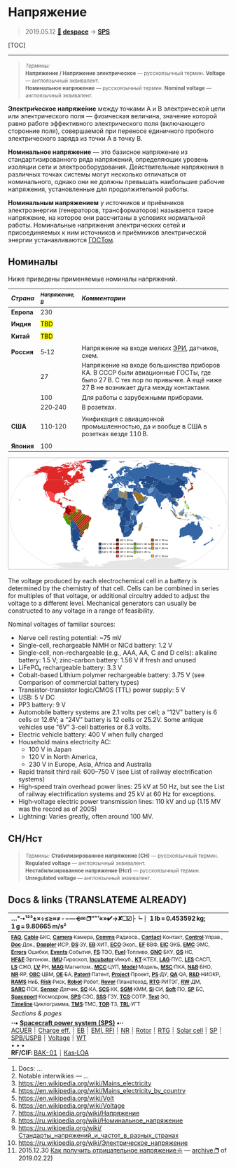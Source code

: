 # Напряжение
> 2019.05.12 **[🚀](../index/index.md) [despace](index.md)** → **[SPS](sps.md)**

[TOC]

---

> <small>*Термины:*  
> **Напряжение / Напряжение электрическое** — русскоязычный термин. **Voltage** — англоязычный эквивалент.</small>  
> <small>**Номинальное напряжение** — русскоязычный термин. **Nominal voltage** — англоязычный эквивалент.</small>

**Электри́ческое напряже́ние** между точками A и B электрической цепи или электрического поля — физическая величина, значение которой равно работе эффективного электрического поля (включающего сторонние поля), совершаемой при переносе единичного пробного электрического заряда из точки A в точку B.

**Номинальное напряжение** — это базисное напряжение из стандартизированного ряда напряжений, определяющих уровень изоляции сети и электрооборудования. Действительные напряжения в различных точках системы могут несколько отличаться от номинального, однако они не должны превышать наибольшие рабочие напряжения, установленные для продолжительной работы.

**Номинальным напряжением** у источников и приёмников электроэнергии (генераторов, трансформаторов) называется такое напряжение, на которое они рассчитаны в условиях нормальной работы. Номинальные напряжения электрических сетей и присоединяемых к ним источников и приёмников электрической энергии устанавливаются [ГОСТом](doc.md).



## Номиналы
Ниже приведены применяемые номиналы напряжений.

|*Страна*| <small>*Напряжение, В*</small> |*Комментарии*|
|:--|:--|:--|
|**Европа**  |  230  |  |
||||
|**Индия**  |  <mark>TBD</mark>  |  |
||||
|**Китай**  |  <mark>TBD</mark>  |  |
||||
|**Россия**  |  5‑12  | Напряжение на входе мелких [ЭРИ](elc.md), датчиков, схем.  |
|  |  27  | Напряжение на входе большинства приборов КА. В СССР были авиационные ГОСТы, где было 27 В. С тех пор по привычке. А ещё ниже 27 В не возникает дуга между контактами.  |
|  |  100  | Для работы с зарубежными приборами.  |
|  |  220‑240  | В розетках.  |
||||
|**США**  |  110‑120  | Унификация с авиационной промышленностью, да и вообще в США в розетках везде 110 В.  |
||||
|**Япония**  | 100  |  |

![](f/sps/world_map_of_mains_voltages_and_frequencies_detailed.png)

The voltage produced by each electrochemical cell in a battery is determined by the chemistry of that cell. Cells can be combined in series for multiples of that voltage, or additional circuitry added to adjust the voltage to a different level. Mechanical generators can usually be constructed to any voltage in a range of feasibility.

Nominal voltages of familiar sources:

   - Nerve cell resting potential: ~75 mV
   - Single-cell, rechargeable NiMH or NiCd battery: 1.2 V
   - Single-cell, non-rechargeable (e.g., AAA, AA, C and D cells): alkaline battery: 1.5 V; zinc-carbon battery: 1.56 V if fresh and unused
   - LiFePO₄ rechargeable battery: 3.3 V
   - Cobalt-based Lithium polymer rechargeable battery: 3.75 V (see Comparison of commercial battery types)
   - Transistor-transistor logic/CMOS (TTL) power supply: 5 V
   - USB: 5 V DC
   - PP3 battery: 9 V
   - Automobile battery systems are 2.1 volts per cell; a “12V” battery is 6 cells or 12.6V; a “24V” battery is 12 cells or 25.2V. Some antique vehicles use “6V” 3-cell batteries or 6.3 volts.
   - Electric vehicle battery: 400 V when fully charged
   - Household mains electricity AC:
      - 100 V in Japan
       - 120 V in North America,
       - 230 V in Europe, Asia, Africa and Australia
   - Rapid transit third rail: 600–750 V (see List of railway electrification systems)
   - High‑speed train overhead power lines: 25 kV at 50 Hz, but see the List of railway electrification systems and 25 kV at 60 Hz for exceptions.
   - High‑voltage electric power transmission lines: 110 kV and up (1.15 MV was the record as of 2005)
   - Lightning: Varies greatly, often around 100 MV.



## СН/Нст
> <small>*Термины:*</small>
> <small>**Стабилизированное напряжение (СН)** — русскоязычный термин. **Regulated voltage** — англоязычный эквивалент.</small>  
> <small>**Нестабилизированное напряжение (Нст)** — русскоязычный термин. **Unregulated voltage** — англоязычный эквивалент.</small>



<p style="page-break-after:always"> </p>

## Docs & links (TRANSLATEME ALREADY)
|…°·•¹²³±×÷≤≥≈≠ ‑ −— ⎆✉ ❐“”’«»✔→✘☐☑├┕┆ 1 lb = 0.453592 kg; 1 g = 9.80665 m/s²|
|:--|
|<small>**[FAQ](faq.md)**, **[Cable](cable.md)**·БКС, **[Camera](camera.md)**·Камера, **[Comms](comms.md)**·Радиосв., **[Contact](contact.md)**·Контакт, **[Control](control.md)**·Управ., **[Doc](doc.md)**·Док., **[Doppler](doppler.md)**·ИСР, **[DS](ds.md)**·ЗУ, **[EB](eb.md)**·ХИТ, **[ECO](ecology.md)**·Экол., **[EF](ef.md)**·ВВФ, **[ElC](elc.md)**·ЭКБ, **[EMC](emc.md)**·ЭМС, **[Errors](error.md)**·Ошибки, **[Events](event.md)**·События, **[FS](fs.md)**·ТЭО, **[Fuel](fuel.md)**·Топливо, **[GNC](gnc.md)**·БКУ, **[GS](scs.md)**·НС, **[HF&E](hfe.md)**·Эргоном., **[IMU](imu.md)**·Гироскоп, **[Incubator](incubator.md)**·Инкуб., **[KT](kt.md)**·КТЕХ, **[LAG](lag.md)**·ПУC, **[LES](les.md)**·САСП, **[LS](ls.md)**·СЖО, **[LV](lv.md)**·РН, **[MAG](mag.md)**·Магнитом., **[MCC](mcc.md)**·ЦУП, **[Model](model.md)**·Модель, **[MSC](sc.md)**·ПКА, **[N&B](nnb.md)**·БНО, **[NR](nr.md)**·ЯР, **[OBC](obc.md)**·ЦВМ, **[OE](oe.md)**·БА, **[Patent](патент.md)**·Патент, **[Project](project.md)**·Проект, **[PS](ps.md)**·ДУ, **[QA](quality.md)**·QA, **[R&D](rnd.md)**·НИОКР, **[RAMS](rams.md)**·НиБ, **[Risk](risk.md)**·Риск, **[Robot](robotics.md)**·Робот, **[Rover](rover.md)**·Планетоход, **[RTG](rtg.md)**·РИТЭГ, **[RW](rw.md)**·ДМ, **[SARC](sarc.md)**·ПСК, **[Sensor](sensor.md)**·Датчик, **[SC](sc.md)**·КА, **[SCS](scs.md)**·КК, **[SGM](sgm.md)**·КММ, **[SI](si.md)**·СИ, **[Soft](soft.md)**·ПО, **[SP](sp.md)**·БС, **[Spaceport](spaceport.md)**·Космодром, **[SPS](sps.md)**·СЭС, **[SSS](sss.md)**·ГЗУ, **[TCS](tcs.md)**·СОТР, **[Test](test.md)**·ЭО, **[Timeline](timeline.md)**·Циклограмма, **[TMS](tms.md)**·ТМС, **[TOR](tor.md)**·ТЗ, **[TRL](trl.md)**·УГТ</small>|
|*Sections & pages*|
|**··• [Spacecraft power system (SPS)](sps.md) •··**<br> [ACUER](acuer.md) ┊ [Charge eff.](charge_eff.md) ┊ [EB](eb.md) ┊ [EMI, RFI](emi.md) ┊ [NR](nr.md) ┊ [Rotor](rotor.md) ┊ [RTG](rtg.md) ┊ [Solar cell](solar_cell.md) ┊ [SP](sp.md) ┊ [SPB/USPB](suspb.md) ┊ [Voltage](voltage.md) ┊ [WT](wt.md)<br>• • •<br> **RF/CIF:** [BAK-01](bak_01.md) ┊ [Kas‑LOA](kas_loa.md)|

   1. Docs: …
   1. Notable interwikies — …
   1. <https://en.wikipedia.org/wiki/Mains_electricity>
   1. <https://en.wikipedia.org/wiki/Mains_electricity_by_country>
   1. <https://en.wikipedia.org/wiki/Volt>
   1. <https://en.wikipedia.org/wiki/Voltage>
   1. <https://ru.wikipedia.org/wiki/Напряжение>
   1. <https://ru.wikipedia.org/wiki/Номинальное_напряжение>
   1. <https://ru.wikipedia.org/wiki/Стандарты_напряжений_и_частот_в_разных_странах>
   1. <https://ru.wikipedia.org/wiki/Электрическое_напряжение>
   1. 2015.12.30 [Как получить отрицательное напряжение ⎆](https://hubstub.ru/circuit-design/109-kak-poluchit-otricatelnogo-napryazheniya.html) — [archive ❐](f/archive/20151230_1.pdf) of 2019.02.22)
